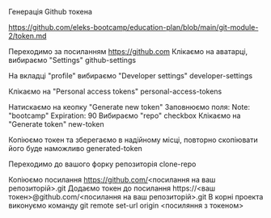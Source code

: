 Генерація Github токена

https://github.com/eleks-bootcamp/education-plan/blob/main/git-module-2/token.md

Переходимо за посиланням https://github.com
Клікаємо на аватарці, вибираємо "Settings"
github-settings

На вкладці "profile" вибираємо "Developer settings"
developer-settings

Клікаємо на "Personal access tokens"
personal-access-tokens

Натискаємо на кеопку "Generate new token"
Заповнюємо поля:
Note: "bootcamp"
Expiration: 90
Вибираємо "repo" checkbox
Клікаємо на "Generate token"
new-token

Копіюємо токен та зберегаємо в надійному місці, повторно скопіювати його буде наможливо
generated-token

Переходимо до вашого форку репозиторія
clone-repo

Копіюємо посилання https://github.com/<посилання на ваш репозиторій>.git
Додаємо токен до посилання https://<ваш токен>@github.com/<посилання на ваш репозиторій>.git
В корні проекта виконуємо команду git remote set-url origin <посиляння з токеном>
